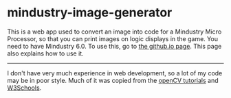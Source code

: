 # mindustry-image-generator
This is a web app used to convert an image into code for a Mindustry Micro Processor, so that you can print images on logic displays in the game. You need to have Mindustry 6.0. To use this, go to [the github.io page](https://sudobeans.github.io/mindustry-image-generator/). This page also explains how to use it.

------

I don't have very much experience in web development, so a lot of my code may be in poor style. Much of it was copied from the [openCV tutorials](https://docs.opencv.org/3.4/d5/d10/tutorial_js_root.html) and [W3Schools](https://www.w3schools.com/default.asp).
